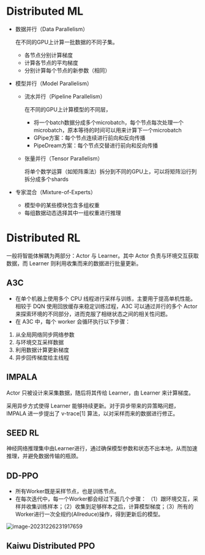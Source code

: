 # Distributed ML

- 数据并行（Data Parallelism）

  在不同的GPU上计算一批数据的不同子集。

  - 各节点分别计算梯度
  - 计算各节点的平均梯度
  - 分别计算每个节点的新参数（相同）

- 模型并行（Model Parallelism）

  - 流水并行（Pipeline Parallelism）

    在不同的GPU上计算模型的不同层，

    - 将一个batch数据分成多个microbatch，每个节点每次处理一个microbatch，原本等待的时间可以用来计算下一个microbatch
    - GPipe方案：每个节点连续进行前向和反向传播
    - PipeDream方案：每个节点交替进行前向和反向传播

  - 张量并行（Tensor Parallelism）

    将单个数学运算（如矩阵乘法）拆分到不同的GPU上，可以将矩阵沿行列拆分成多个shards

- 专家混合（Mixture-of-Experts）

  - 模型中的某些模块包含多组权重
  - 每组数据动态选择其中一组权重进行推理

# Distributed RL

一般将智能体解耦为两部分：Actor 与 Learner。其中 Actor 负责与环境交互获取数据，而 Learner 则利用收集而来的数据进行批量更新。

## A3C

- 在单个机器上使用多个 CPU 线程进行采样与训练，主要用于提高单机性能。相较于 DQN 使用回放缓存来稳定训练过程，A3C 可以通过并行的多个 Actor 来探索环境的不同部分，进而克服了相继状态之间的相关性问题。
- 在 A3C 中，每个 worker 会循环执行以下步骤：

1. 从全局网络同步网络参数
2. 与环境交互采样数据
3. 利用数据计算更新梯度
4. 异步回传梯度给主线程

## IMPALA

Actor 只被设计来采集数据，随后将其传给 Learner，由 Learner 来计算梯度。

采用异步方式使得 Learner 能够持续更新。对于异步带来的异策略问题， IMPALA 进一步提出了 v-trace[1] 算法，以对采样而来的数据进行修正。

## SEED RL

神经网络推理集中由Learner进行，通过确保模型参数和状态不出本地，从而加速推理，并避免数据传输的瓶颈。

## DD-PPO

- 所有Worker既是采样节点，也是训练节点。
- 在每次迭代中，每一个Worker都会经过下面几个步骤： （1）跟环境交互，采样并收集训练样本；（2）收集到足够样本之后，计算模型梯度；（3）所有的Worker进行一次全规约(Allreduce)操作，得到更新后的模型。

![image-20231226231917659](C:\Users\11620\AppData\Roaming\Typora\typora-user-images\image-20231226231917659.png)

## Kaiwu Distributed PPO

